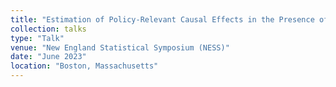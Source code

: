 ```yaml
---
title: "Estimation of Policy-Relevant Causal Effects in the Presence of Interference under the Difference-in-Differences Framework with an Application to the Philadelphia Beverage Tax"
collection: talks
type: "Talk"
venue: "New England Statistical Symposium (NESS)"
date: "June 2023"
location: "Boston, Massachusetts"
---
```

